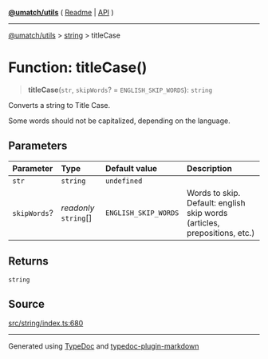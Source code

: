 [**@umatch/utils**](../../README.md) ( [Readme](../../README.md) \| [API](../../API.md) )

---

[@umatch/utils](../../API.md) > [string](../README.md) > titleCase

# Function: titleCase()

> **titleCase**(`str`, `skipWords`? = `ENGLISH_SKIP_WORDS`): `string`

Converts a string to Title Case.

Some words should not be capitalized, depending on the language.

## Parameters

| Parameter    | Type                  | Default value        | Description                                                               |
| :----------- | :-------------------- | :------------------- | :------------------------------------------------------------------------ |
| `str`        | `string`              | `undefined`          |                                                                           |
| `skipWords`? | _readonly_ `string`[] | `ENGLISH_SKIP_WORDS` | Words to skip. Default: english skip words (articles, prepositions, etc.) |

## Returns

`string`

## Source

[src/string/index.ts:680](https://github.com/umatch-oficial/utils/blob/1dcf13d/src/string/index.ts#L680)

---

Generated using [TypeDoc](https://typedoc.org/) and [typedoc-plugin-markdown](https://www.npmjs.com/package/typedoc-plugin-markdown)
